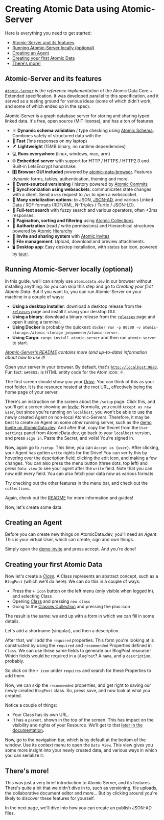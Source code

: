 # Creating Atomic Data using Atomic-Server

Here is everything you need to get started:

- [Atomic-Server and its features](#atomic-server-and-its-features)
- [Running Atomic-Server locally (optional)](#running-atomic-server-locally-optional)
- [Creating an Agent](#creating-an-agent)
- [Creating your first Atomic Data](#creating-your-first-atomic-data)
- [There's more!](#theres-more)

## Atomic-Server and its features

[`Atomic-Server`](https://github.com/atomicdata-dev/atomic-server/blob/master/server/README.md) is the _reference implementation_ of the Atomic Data Core + Extended specification.
It was developed parallel to this specification, and it served as a testing ground for various ideas (some of which didn't work, and some of which ended up in the spec).

Atomic-Server is a graph database server for storing and sharing typed linked data.
It's free, open source (MIT license), and has a ton of features:

- ⚛️  **Dynamic schema validation** / type checking using [Atomic Schema](https://docs.atomicdata.dev/schema/intro.html). Combines safety of structured data with the
- 🚀  **Fast** (1ms responses on my laptop)
- 🪶  **Lightweight** (15MB binary, no runtime dependencies)
- 💻  **Runs everywhere** (linux, windows, mac, arm)
- 🌐  **Embedded server** with support for HTTP / HTTPS / HTTP2.0 and Built-in LetsEncrypt handshake.
- 🎛️  **Browser GUI included** powered by [atomic-data-browser](https://github.com/atomicdata-dev/atomic-data-browser). Features dynamic forms, tables, authentication, theming and more.
- 💾  **Event-sourced versioning** / history powered by [Atomic Commits](https://docs.atomicdata.dev/commits/intro.html)
- 🔄  **Synchronization using websockets**: communicates state changes with a client. Send a `wss` request to `/ws` to open a webscocket.
- 🧰  **Many serialization options**: to JSON, [JSON-AD](https://docs.atomicdata.dev/core/json-ad.html), and various Linked Data / RDF formats (RDF/XML, N-Triples / Turtle / JSON-LD).
- 🔎  **Full-text search** with fuzzy search and various operators, often <3ms responses.
- 📖  **Pagination, sorting and filtering** using [Atomic Collections](https://docs.atomicdata.dev/schema/collections.html)
- 🔐  **Authorization** (read / write permissions) and Hierarchical structures powered by [Atomic Hierarchy](https://docs.atomicdata.dev/hierarchy.html)
- 📲  **Invite and sharing system** with [Atomic Invites](https://docs.atomicdata.dev/invitations.html)
- 📂  **File management**: Upload, download and preview attachments.
- 🖥️  **Desktop app**: Easy desktop installation, with status bar icon, powered by [tauri](https://github.com/tauri-apps/tauri/).

## Running Atomic-Server locally (optional)

In this guide, we'll can simply use `atomicdata.dev` in our browser without installing anything.
So you can skip this step and go to _Creating your first Atomic Data_.
But if you want to, you can run Atomic-Server on your machine in a couple of ways:

- **Using a desktop installer**: download a desktop release from the [`releases`](https://github.com/atomicdata-dev/atomic-server/releases) page and install it using your desktop GUI.
- **Using a binary**: download a binary release from the [`releases`](https://github.com/atomicdata-dev/atomic-server/releases) page and open it using a terminal.
- **Using Docker** is probably the quickest: `docker run -p 80:80 -v atomic-storage:/atomic-storage joepmeneer/atomic-server`.
- **Using Cargo**: `cargo install atomic-server` and then run `atomic-server` to start.

_[Atomic-Server's README](https://github.com/atomicdata-dev/atomic-server) contains more (and up-to-date) information about how to use it!_

Open your server in your browser.
By default, that's [`http://localhost:9883`](http://localhost:9883).
Fun fact: `&#9883;` is HTML entity code for the Atom icon: ⚛.

The first screen should show you your [_Drive_](https://atomicdata.dev/classes/Drive).
You can think of this as your root folder.
It is the resource hosted at the root URL, effectively being the home page of your server.

There's an instruction on the screen about the `/setup` page.
Click this, and you'll get a screen showing an [_Invite_](https://atomicdata.dev/classes/Invite).
Normally, you could `Accept as new user`, but since you're running on `localhost`, you won't be able to use the newly created Agent on non-local Atomic-Servers.
Therefore, it may be best to create an Agent on some _other_ running server, such as the [demo Invite on AtomicData.dev](https://atomicdata.dev/invites/1).
And after that, copy the Secret from the `User settings` panel from AtomicData.dev, go back to your `localhost` version, and press `sign in`.
Paste the Secret, and voila! You're signed in.

Now, again go to `/setup`. This time, you can `Accept as {user}`.
After clicking, your Agent has gotten `write` rights for the Drive!
You can verify this by hovering over the description field, clicking the edit icon, and making a few changes.
You can also press the menu button (three dots, top left) and press `Data view` to see your agent after the `write` field.
Note that you can now edit every field.
You can also fetch your data now as various formats.

Try checking out the other features in the menu bar, and check out the `collections`.

Again, check out the [README](https://github.com/atomicdata-dev/atomic-server) for more information and guides!

Now, let's create some data.

## Creating an Agent

Before you can create new things on AtomicData.dev, you'll need an _Agent_.
This is your virtual User, which can create, sign and own things.

Simply open the [demo invite](https://atomicdata.dev/invites/1) and press accept.
And you're done!


## Creating your first Atomic Data

Now let's create a [_Class_](https://atomicdata.dev/classes/Class).
A Class represents an abstract concept, such as a `BlogPost` (which we'll do here).
We can do this in a couple of ways:

- Press the `+ icon` button on the left menu (only visible when logged in), and selecting Class
- Opening [Class](https://atomicdata.dev/classes/Class) and pressing `new class`
- Going to the [Classes Collection](https://atomicdata.dev/classes/) and pressing the plus icon

The result is the same: we end up with a form in which we can fill in some details.

Let's add a shortname (singular), and then a description.

After that, we'll add the `required` properties.
This form you're looking at is constructed by using the `required` and `recommended` Properties defined in `Class`.
We can use these same fields to generate our BlogPost resource!
Which fields would be required in a `BlogPost`?
A `name`, and a `description`, probably.

So click on the `+ icon` under `requires` and search for these Properties to add them.

Now, we can skip the `recommended` properties, and get right to saving our newly created `BlogPost` class.
So, press save, and now look at what you created.

Notice a couple of things:

- Your Class has its own URL.
- It has a `parent`, shown in the top of the screen. This has impact on the visibility and rights of your Resource. We'll get to that [later in the documentation](./hierarchy.md).

Now, go to the navigation bar, which is by default at the bottom of the window. Use its context menu to open the `Data View`.
This view gives you some more insight into your newly created data, and various ways in which you can serialize it.

## There's more!

This was just a very brief introduction to Atomic Server, and its features.
There's quite a bit that we didn't dive in to, such as versioning, file uploads, the collaborative document editor and more...
But by clicking around you're likely to discover these features for yourself.

In the next page, we'll dive into how you can create an publish JSON-AD files.
